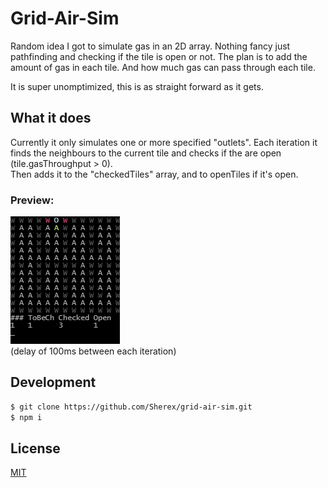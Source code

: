 # Grid-Air-Sim
Random idea I got to simulate gas in an 2D array. Nothing fancy just pathfinding and checking if the tile is open or not. The plan is to add the amount of gas in each tile. And how much gas can pass through each tile.

It is super unomptimized, this is as straight forward as it gets.

## What it does
Currently it only simulates one or more specified "outlets". Each iteration it finds the neighbours to the current tile and checks if the are open (tile.gasThroughput > 0).  
Then adds it to the "checkedTiles" array, and to openTiles if it's open.  

### Preview:
![Alt Text](terminal.gif)  
(delay of 100ms between each iteration)

## Development
```sh
$ git clone https://github.com/Sherex/grid-air-sim.git
$ npm i
```

## License

[MIT](LICENSE)